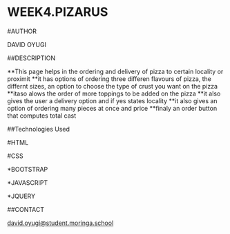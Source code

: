 # WEEK4.PIZARUS

#AUTHOR
 
 DAVID OYUGI

##DESCRIPTION

**This page helps in the ordering and delivery of pizza to certain locality or proximit
**it has options of ordering three differen flavours of pizza, the differnt sizes, an option to choose the type of crust you want on the pizza
**itaso alows the order of more toppings to be added on the pizza
**it also gives the user a delivery option and if yes states locality
**it also gives an option of ordering many pieces at once and price
**finaly an order button that computes total cast

##Technologies Used

  #HTML
  
  #CSS
  
  *BOOTSTRAP
  
  *JAVASCRIPT
  
  *JQUERY
  
  ##CONTACT
  
  david.oyugi@student.moringa.school
  
